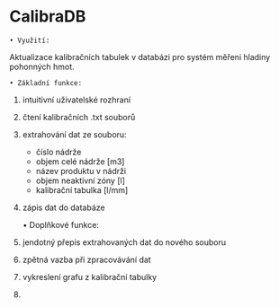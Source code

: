 # CalibraDB

    • Využití:
Aktualizace kalibračních tabulek v databázi
pro systém měřeni hladiny pohonných hmot.

    • Základní funkce:
1) intuitivní uživatelské rozhraní
2) čtení kalibračních .txt souborů
3) extrahování dat ze souboru:
    - číslo nádrže
    - objem celé nádrže [m3]
    - název produktu v nádrži
    - objem neaktivní zóny [l]
    - kalibrační tabulka [l/mm]
4) zápis dat do databáze

    • Doplňkové funkce:
1) jendotný přepis extrahovaných dat do nového souboru
2) zpětná vazba při zpracovávání dat
3) vykreslení grafu z kalibrační tabulky
4)